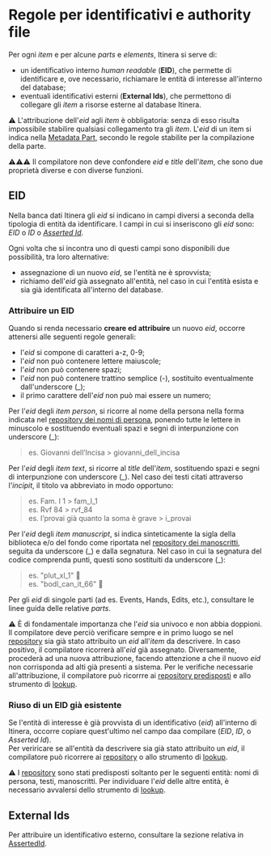 # Regole per identificativi e authority file
Per ogni _item_ e per alcune _parts_ e _elements_, Itinera si serve di:
* un identificativo interno _human readable_ (**EID**), che permette di identificare e, ove necessario, richiamare le entità di interesse all'interno del database;  
* eventuali identificativi esterni (**External Ids**), che permettono di collegare gli _item_ a risorse esterne al database Itinera.  

⚠️ L'attribuzione dell'_eid_ agli _item_ è obbligatoria: senza di esso risulta impossibile stabilire qualsiasi collegamento tra gli _item_. L'_eid_ di un item si indica nella [Metadata Part](Metadata_Part.md), secondo le regole stabilite per la compilazione della parte.

⚠️⚠️⚠️ Il compilatore non deve confondere _eid_ e _title_ dell'_item_, che sono due proprietà diverse e con diverse funzioni.

## EID
Nella banca dati Itinera gli _eid_ si indicano in campi diversi a seconda della tipologia di entità da identificare. I campi in cui si inseriscono gli _eid_ sono: _EID_ o _ID_ o [_Asserted Id_](Asserted_Ids_Brick.md).  

Ogni volta che si incontra uno di questi campi sono disponibili due possibilità, tra loro alternative:  
* assegnazione di un nuovo _eid_, se l'entità ne è sprovvista;  
* richiamo dell'_eid_ già assegnato all'entità, nel caso in cui l'entità esista e sia già identificata all'interno del database.

### Attribuire un EID

Quando si renda necessario **creare ed attribuire** un nuovo _eid_, occorre attenersi alle seguenti regole generali:  
* l'_eid_ si compone di caratteri a-z, 0-9; 
* l'_eid_ non può contenere lettere maiuscole;  
* l'_eid_ non può contenere spazi;
* l'_eid_ non può contenere trattino semplice (-), sostituito eventualmente dall'underscore (\_); 
* il primo carattere dell'_eid_ non può mai essere un numero;

Per l'_eid_ degli _item person_, si ricorre al nome della persona nella forma indicata nel [repository dei nomi di persona](repository.md), ponendo tutte le lettere in minuscolo e sostituendo eventuali spazi e segni di interpunzione con underscore (\_):  
> es.  Giovanni dell’Incisa > giovanni_dell_incisa   
> 
Per l'_eid_ degli _item text_, si ricorre al _title_ dell'_item_, sostituendo spazi e segni di interpunzione con underscore (\_). Nel caso dei testi citati attraverso l'_incipit_, il titolo va abbreviato in modo opportuno:  
>  es. Fam. I 1 > fam_I_1    
>  es. Rvf 84 > rvf_84    
>  es. I’provai già quanto la soma è grave > i_provai 
>       
Per l'_eid_ degli _item manuscript_, si indica sinteticamente la sigla della biblioteca e/o del fondo come riportata nel [repository dei manoscritti](repository.md), seguita da underscore (\_) e dalla segnatura. Nel caso in cui la segnatura del codice comprenda punti, questi sono sostituiti da underscore (\_):  
> es. "plut_xl_1" 🚧  
> es. "bodl_can_it_66" 🚧  

Per gli _eid_ di singole parti (ad es. Events, Hands, Edits, etc.), consultare le linee guida delle relative _parts_.  

⚠️ È di fondamentale importanza che l'_eid_ sia univoco e non abbia doppioni. Il compilatore deve perciò verificare sempre e in primo luogo se nel [repository](repository.md) sia già stato attribuito un _eid_ all'_item_ da descrivere. In caso positivo, il compilatore ricorrerà all'_eid_ già assegnato. Diversamente, procederà ad una nuova attribuzione, facendo attenzione a che il nuovo _eid_ non corrisponda ad alti già presenti a sistema. Per le verifiche necessarie all'attribuzione, il compilatore può ricorrre ai [repository predisposti](repository.md) e allo strumento di [lookup](lookup.md).   


### Riuso di un EID già esistente
Se l'entità di interesse è già provvista di un identificativo (_eid_) all'interno di Itinera, occorre copiare quest'ultimo nel campo daa compilare (_EID_, _ID_, o _Asserted Id_).    
Per veriricare se all'entità da descrivere sia già stato attribuito un _eid_, il compilatore può ricorrere ai [repository](repository.md) o allo strumento di [lookup](lookup.md).

⚠️ I [repository](repository.md) sono stati predisposti soltanto per le seguenti entità: nomi di persona, testi, manoscritti. Per individuare l'_eid_ delle altre entità, è necessario avvalersi dello strumento di [lookup](lookup.md).


## External Ids
Per attribuire un identificativo esterno, consultare la sezione relativa in [AssertedId](Asserted_Ids_Brick.md).
